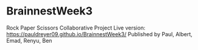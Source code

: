 # BrainnestWeek3
Rock Paper Scissors Collaborative Project 
Live version: https://pauldreyer09.github.io/BrainnestWeek3/
Published by Paul, Albert, Emad, Renyu, Ben
